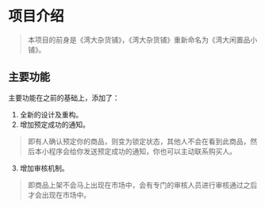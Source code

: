 # 项目介绍

> 本项目的前身是《湾大杂货铺》，《湾大杂货铺》重新命名为《湾大闲置品小铺》。

## 主要功能

主要功能在之前的基础上，添加了：

1. 全新的设计及重构。
2. 增加预定成功的通知。

  > 即有人确认预定你的商品，则变为锁定状态，其他人不会在看到此商品，然后本小程序会给你发送预定成功的通知，你也可以主动联系购买人。

3. 增加审核机制。

  >即商品上架不会马上出现在市场中，会有专门的审核人员进行审核通过之后才会出现在市场中。
